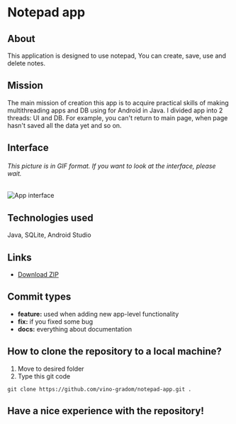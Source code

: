 # Notepad app

## About
This application is designed to use notepad, You can create, save, use and delete notes.

## Mission
The main mission of creation this app is to acquire practical skills of making multithreading apps and DB using for Android in Java. I divided app into 2 threads: UI and DB. For example, you can't return to main page, when page hasn't saved all the data yet and so on.

## Interface
###### This picture is in GIF format. If you want to look at the interface, please wait.
![App interface](https://github.com/vino-gradom/notepad-app/blob/master/app/src/main/res/drawable/interface.gif)

## Technologies used
Java, SQLite, Android Studio

## Links
* [Download ZIP](https://github.com/vino-gradom/notepad-app/archive/refs/heads/master.zip)

## Commit types
* **feature:** used when adding new app-level functionality
* **fix:** if you fixed some bug
* **docs:** everything about documentation

## How to clone the repository to a local machine?
1) Move to desired folder
2) Type this git code
```git
git clone https://github.com/vino-gradom/notepad-app.git .
```

## Have a nice experience with the repository!
